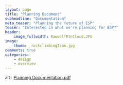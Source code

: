 ```yaml
---
layout: page
title: "Planning Document"
subheadline: "Documentation"
meta_teaser: "Planning the future of ESP"
teaser: "Interested in what we're planning for ESP?"
header:
    image_fullwidth: RauwolfMtnCloud.JPG
image:
    thumb:  rockclimbingIcon.jpg
comments: true
categories:
    - design
    - overview
---
```

<div>
  <object data="{{site.url}}/documents/ScalABM_Planning_Doc.pdf" type="application/pdf" width="700" height="1000">
alt : <a href="{{site.url}}/documents/ScalABM_Planning_Doc.pdf">Planning Documentation.pdf</a>
</object>
</div>
